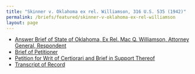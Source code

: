 ```yaml
---
title: "Skinner v. Oklahoma ex rel. Williamson, 316 U.S. 535 (1942)"
permalink: /briefs/featured/skinner-v-oklahoma-ex-rel-williamson
layout: page
---
```


- [Answer Brief of State of Oklahoma, Ex Rel. Mac Q. Williamson, Attorney General, Respondent](https://briefs1.lonedissent.org/1941/skinner-v-oklahoma-ex-rel-williamson/Answer%20Brief%20of%20State%20of%20Oklahoma,%20Ex%20Rel.%20Mac%20Q.%20Williamson,%20Attorney%20General,%20Respondent.pdf)
- [Brief of Petitioner](https://briefs1.lonedissent.org/1941/skinner-v-oklahoma-ex-rel-williamson/Brief%20of%20Petitioner.pdf)
- [Petition for Writ of Certiorari and Brief in Support Thereof](https://briefs1.lonedissent.org/1941/skinner-v-oklahoma-ex-rel-williamson/Petition%20for%20Writ%20of%20Certiorari%20and%20Brief%20in%20Support%20Thereof.pdf)
- [Transcript of Record](https://briefs1.lonedissent.org/1941/skinner-v-oklahoma-ex-rel-williamson/Transcript%20of%20Record.pdf)
